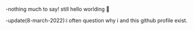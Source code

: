 <!--- - 👋 Hi, I’m Leela Sankhar
- 👀 I’m interested in anime, startups
- 🌱 I’m currently learning python and data science for academic purpose  
- 💞️ I’m looking to collaborate on intresting projects/start up ideas
- 📫 Reach me via [Twitter](https://twitter.com/otaku_leelu)
--->
-nothing much to say! still hello worlding 🥲

-update(8-march-2022):i often question why i and this github profile exist. 
<!---
otaku-leelu/otaku-leelu is a ✨ special ✨ repository because its `README.md` (this file) appears on your GitHub profile.
You can click the Preview link to take a look at your changes.
--->
